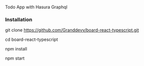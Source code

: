 Todo App with Hasura Graphql

### Installation

git clone https://github.com/Granddevv/board-react-typescript.git

cd board-react-typescript 

npm install

npm start
